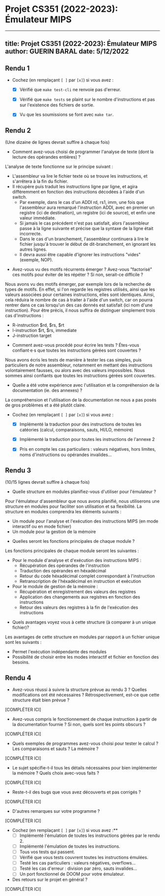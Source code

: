 # Projet CS351 (2022-2023): Émulateur MIPS

---
title: Projet CS351 (2022-2023): Émulateur MIPS
author: GUERIN BARAL
date: 5/12/2022
---

## Rendu 1

* Cochez (en remplaçant `[ ]` par `[x]`) si vous avez :
  - [x] Vérifié que `make test-cli` ne renvoie pas d'erreur.
  - [x] Vérifié que `make tests` se plaint sur le nombre d'instructions et pas
      sur l'existence des fichiers de sortie.
  - [x] Vu que les soumissions se font avec `make tar`.


## Rendu 2

(Une dizaine de lignes devrait suffire à chaque fois)

* Comment avez-vous choisi de programmer l'analyse de texte (dont la lecture
des opérandes entières) ?

L'analyse de texte fonctionne sur le principe suivant :
  - L'assembleur va lire le fichier texte où se trouve les instructions, et s'arrêtera à la fin du fichier.
  - Il récupère puis traduit les instructions ligne par ligne, et agira différemment en fonction des instructions décodées
  à l'aide d'un switch.
    - Par exemple, dans le cas d'un ADDI rd, rs1, imm, une fois que l'assembleur aura remarqué l'instruction ADDI,
    avec en premier un registre (ici de destination), un registre (ici de source), et enfin une valeur immédiate.
    - Si jamais le cas précédent n'est pas satisfait, alors l'assembleur passe à la ligne suivante et précise que
    la syntaxe de la ligne était incorrecte.
    - Dans le cas d'un branchement, l'assembleur continuera à lire le fichier jusqu'à trouver le début de dit-branchement,
    en ignorant les autres lignes.
    - Il devra aussi être capable d'ignorer les instructions "vides" (exemple, NOP).   

* Avez-vous vu des motifs récurrents émerger ? Avez-vous "factorisé" ces motifs
pour éviter de les répéter ? Si non, serait-ce difficile ?

Nous avons vu des motifs émerger, par exemple lors de la recherche de types de motifs. En effet, si l'on regarde les registres
utilisés, ainsi que les valeurs associées pour certaines instructions, elles sont identiques. 
Ainsi, cela réduira le nombre de cas à traiter à l'aide d'un switch, car on pourra rentrer dans ce cas lorsqu'un des cas donnés
est satisfait (ici nom d'une instruction).
Pour être précis, il nous suffira de distinguer simplement trois cas d'instructions :
  - R-instruction $rd, $rs, $rt
  - I-instruction $rt, $rs, immediate
  - J-instruction target

* Comment avez-vous procédé pour écrire les tests ? Étes-vous confiant·e·s que
toutes les instructions gérées sont couvertes ? 

Nous avons écris les tests de manière à tester les cas simples, puis particuliers de notre assembleur, notamment en mettant
des instructions volontairement fausses, ou alors avec des valeurs impossibles. Nous sommes ainsi confiants que toutes les instructions gérées sont couvertes.

* Quelle a été votre expérience avec l'utilisation et la compréhension de la
documentation (ie. des annexes) ?

La compréhension et l'utilisation de la documentation ne nous a pas posés de gros problèmes et a été plutôt claire.

* Cochez (en remplaçant `[ ]` par `[x]`) si vous avez :
  - [x] Implémenté la traduction pour des instructions de toutes les catéories
      (calcul, comparaisons, sauts, HI/LO, mémoire)
  - [x] Implémenté la traduction pour toutes les instructions de l'annexe 2
  - [x] Pris en compte les cas particuliers : valeurs négatives, hors limites,
      noms d'instructions ou opérandes invalides...


## Rendu 3

(10/15 lignes devrait suffire à chaque fois)

* Quelle structure en modules planifiez-vous d'utiliser pour l'émulateur ?

Pour l'émulateur d'assembleur que nous avons planifié, nous utiliserons une structure en modules pour faciliter son utilisation et sa flexibilité. La structure en modules comprendra les éléments suivants :
  - Un module pour l'analyse et l'exécution des instructions MIPS (en mode interactif ou en mode fichier)
  - Un module pour la gestion de la mémoire

* Quelles seront les fonctions principales de chaque module ?

Les fonctions principales de chaque module seront les suivantes :
- Pour le module d'analyse et d'exécution des instructions MIPS :
  - Récupération des opérandes de l'instruction
  - Traduction des opérandes en héxadécimal
  - Retour du code héxadécimal complet correspondant à l'instruction
  - Retranscription de l'héxadécimal en instruction et exécution
- Pour le module de gestion de la mémoire :
  - Récupération et enregistrement des valeurs des registres
  - Application des changements aux registres en fonction des instructions
  - Retour des valeurs des registres à la fin de l'exécution des instructions

* Quels avantages voyez vous à cette structure (à comparer à un unique fichier)?

Les avantages de cette structure en modules par rapport à un fichier unique sont les suivants :
  - Permet l'exécution indépendante des modules
  - Possibilité de choisir entre les modes interactif et fichier en fonction des besoins.

## Rendu 4

* Avez-vous réussi à suivre la structure prévue au rendu 3 ? Quelles
modifications ont été nécessaires ? Rétrospectivement, est-ce que cette
structure était bien prévue ?

[COMPLÉTER ICI]

* Avez-vous compris le fonctionnement de chaque instruction à partir de la
documentation fournie ? Si non, quels sont les points obscurs ?

[COMPLÉTER ICI]

* Quels exemples de programmes avez-vous choisi pour tester le calcul ? Les
comparaisons et sauts ? La mémoire ?

[COMPLÉTER ICI]

* Le sujet spécifie-t-il tous les détails nécessaires pour bien implémenter la
mémoire ? Quels choix avec-vous faits ?

[COMPLÉTER ICI]

* Reste-t-il des bugs que vous avez découverts et pas corrigés ?

[COMPLÉTER ICI]

* D'autres remarques sur votre programme ?

[COMPLÉTER ICI]

* Cochez (en remplaçant `[ ]` par `[x]`) si vous avez :**
  - [ ] Implémenté l'émulation de toutes les instructions gérées par le rendu 2.
  - [ ] Implémenté l'émulation de toutes les instructions.
  - [ ] Tous vos tests qui passent.
  - [ ] Vérifié que vous tests couvrent toutes les instructions émulées.
  - [ ] Testé les cas particuliers : valeurs négatives, overflows...
  - [ ] Testé les cas d'erreur : division par zéro, sauts invalides...
  - [ ] Un port fonctionnel de DOOM pour votre émulateur.

* Des retours sur le projet en général ?

[COMPLÉTER ICI]
